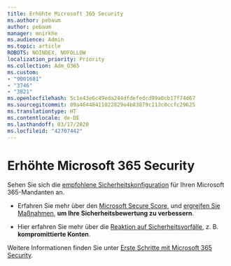 ```yaml
---
title: Erhöhte Microsoft 365 Security
ms.author: pebaum
author: pebaum
manager: mnirkhe
ms.audience: Admin
ms.topic: article
ROBOTS: NOINDEX, NOFOLLOW
localization_priority: Priority
ms.collection: Adm_O365
ms.custom:
- "9001681"
- "3746"
- "3821"
ms.openlocfilehash: 5c1e43e6c49eda244dfdefedcd99a0cb17f74d67
ms.sourcegitcommit: 09a46448411022829e4b83879c113c0ccfc29625
ms.translationtype: HT
ms.contentlocale: de-DE
ms.lasthandoff: 03/17/2020
ms.locfileid: "42707442"
---
```

# <a name="increase-microsoft-365-security"></a>Erhöhte Microsoft 365 Security

Sehen Sie sich die [empfohlene Sicherheitskonfiguration](https://docs.microsoft.com/microsoft-365/security/office-365-security/tenant-wide-setup-for-increased-security?view=o365-worldwide) für Ihren Microsoft 365-Mandanten an.

- Erfahren Sie mehr über den [Microsoft Secure Score](https://docs.microsoft.com/microsoft-365/security/mtp/microsoft-secure-score?view=o365-worldwide), und [ergreifen Sie Maßnahmen](https://docs.microsoft.com/microsoft-365/security/mtp/microsoft-secure-score?view=o365-worldwide#take-action-to-improve-your-score), **um Ihre Sicherheitsbewertung zu verbessern**.

- Hier erfahren Sie mehr über die [Reaktion auf Sicherheitsvorfälle](https://docs.microsoft.com/microsoft-365/security/office-365-security/office365-security-incident-response-overview?view=o365-worldwide), z. B. **kompromittierte Konten**.

Weitere Informationen finden Sie unter [Erste Schritte mit Microsoft 365 Security](https://docs.microsoft.com/microsoft-365/security/office-365-security/security-roadmap?view=o365-worldwide). 
